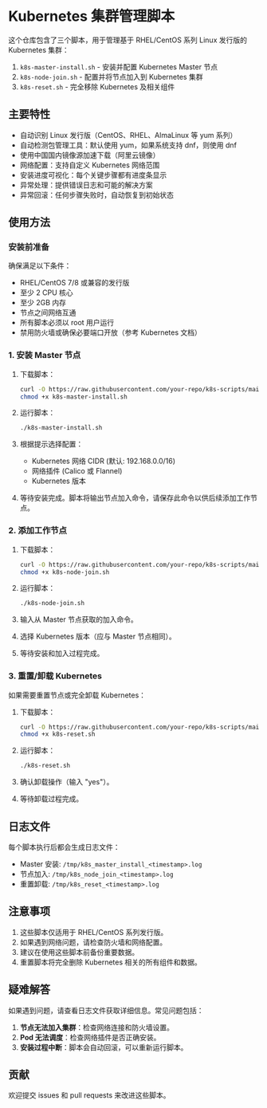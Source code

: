 # Kubernetes 集群管理脚本

这个仓库包含了三个脚本，用于管理基于 RHEL/CentOS 系列 Linux 发行版的 Kubernetes 集群：

1. `k8s-master-install.sh` - 安装并配置 Kubernetes Master 节点
2. `k8s-node-join.sh` - 配置并将节点加入到 Kubernetes 集群
3. `k8s-reset.sh` - 完全移除 Kubernetes 及相关组件

## 主要特性

- 自动识别 Linux 发行版（CentOS、RHEL、AlmaLinux 等 yum 系列）
- 自动检测包管理工具：默认使用 yum，如果系统支持 dnf，则使用 dnf
- 使用中国国内镜像源加速下载（阿里云镜像）
- 网络配置：支持自定义 Kubernetes 网络范围
- 安装进度可视化：每个关键步骤都有进度条显示
- 异常处理：提供错误日志和可能的解决方案
- 异常回滚：任何步骤失败时，自动恢复到初始状态

## 使用方法

### 安装前准备

确保满足以下条件：

- RHEL/CentOS 7/8 或兼容的发行版
- 至少 2 CPU 核心
- 至少 2GB 内存
- 节点之间网络互通
- 所有脚本必须以 root 用户运行
- 禁用防火墙或确保必要端口开放（参考 Kubernetes 文档）

### 1. 安装 Master 节点

1. 下载脚本：
   ```bash
   curl -O https://raw.githubusercontent.com/your-repo/k8s-scripts/main/k8s-master-install.sh
   chmod +x k8s-master-install.sh
   ```

2. 运行脚本：
   ```bash
   ./k8s-master-install.sh
   ```

3. 根据提示选择配置：
   - Kubernetes 网络 CIDR (默认: 192.168.0.0/16)
   - 网络插件 (Calico 或 Flannel)
   - Kubernetes 版本

4. 等待安装完成。脚本将输出节点加入命令，请保存此命令以供后续添加工作节点。

### 2. 添加工作节点

1. 下载脚本：
   ```bash
   curl -O https://raw.githubusercontent.com/your-repo/k8s-scripts/main/k8s-node-join.sh
   chmod +x k8s-node-join.sh
   ```

2. 运行脚本：
   ```bash
   ./k8s-node-join.sh
   ```

3. 输入从 Master 节点获取的加入命令。
4. 选择 Kubernetes 版本（应与 Master 节点相同）。
5. 等待安装和加入过程完成。

### 3. 重置/卸载 Kubernetes

如果需要重置节点或完全卸载 Kubernetes：

1. 下载脚本：
   ```bash
   curl -O https://raw.githubusercontent.com/your-repo/k8s-scripts/main/k8s-reset.sh
   chmod +x k8s-reset.sh
   ```

2. 运行脚本：
   ```bash
   ./k8s-reset.sh
   ```

3. 确认卸载操作（输入 "yes"）。
4. 等待卸载过程完成。

## 日志文件

每个脚本执行后都会生成日志文件：

- Master 安装: `/tmp/k8s_master_install_<timestamp>.log`
- 节点加入: `/tmp/k8s_node_join_<timestamp>.log`
- 重置卸载: `/tmp/k8s_reset_<timestamp>.log`

## 注意事项

1. 这些脚本仅适用于 RHEL/CentOS 系列发行版。
2. 如果遇到网络问题，请检查防火墙和网络配置。
3. 建议在使用这些脚本前备份重要数据。
4. 重置脚本将完全删除 Kubernetes 相关的所有组件和数据。

## 疑难解答

如果遇到问题，请查看日志文件获取详细信息。常见问题包括：

1. **节点无法加入集群**：检查网络连接和防火墙设置。
2. **Pod 无法调度**：检查网络插件是否正确安装。
3. **安装过程中断**：脚本会自动回滚，可以重新运行脚本。

## 贡献

欢迎提交 issues 和 pull requests 来改进这些脚本。 
